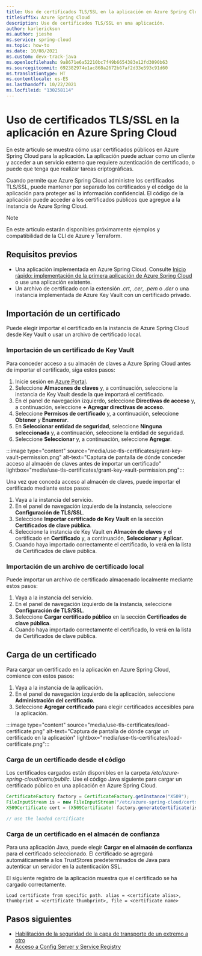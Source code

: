 ```yaml
---
title: Uso de certificados TLS/SSL en la aplicación en Azure Spring Cloud
titleSuffix: Azure Spring Cloud
description: Use de certificados TLS/SSL en una aplicación.
author: karlerickson
ms.author: jieshe
ms.service: spring-cloud
ms.topic: how-to
ms.date: 10/08/2021
ms.custom: devx-track-java
ms.openlocfilehash: 9a8671e6a52210bc7f49b6654383e12fd3090b63
ms.sourcegitcommit: 692382974e1ac868a2672b67af2d33e593c91d60
ms.translationtype: HT
ms.contentlocale: es-ES
ms.lasthandoff: 10/22/2021
ms.locfileid: "130258114"
---
```

# <a name="use-tlsssl-certificates-in-your-application-in-azure-spring-cloud"></a>Uso de certificados TLS/SSL en la aplicación en Azure Spring Cloud

En este artículo se muestra cómo usar certificados públicos en Azure Spring Cloud para la aplicación. La aplicación puede actuar como un cliente y acceder a un servicio externo que requiere autenticación de certificado, o puede que tenga que realizar tareas criptográficas.  

Cuando permite que Azure Spring Cloud administre los certificados TLS/SSL, puede mantener por separado los certificados y el código de la aplicación para proteger así la información confidencial. El código de la aplicación puede acceder a los certificados públicos que agregue a la instancia de Azure Spring Cloud.

> [!NOTE]
> En este artículo estarán disponibles próximamente ejemplos y compatibilidad de la CLI de Azure y Terraform.

## <a name="prerequisites"></a>Requisitos previos

- Una aplicación implementada en Azure Spring Cloud. Consulte [Inicio rápido: implementación de la primera aplicación de Azure Spring Cloud](./quickstart.md) o use una aplicación existente.
- Un archivo de certificado con la extensión *.crt*, *.cer*, *.pem* o *.der* o una instancia implementada de Azure Key Vault con un certificado privado.

## <a name="import-a-certificate"></a>Importación de un certificado

Puede elegir importar el certificado en la instancia de Azure Spring Cloud desde Key Vault o usar un archivo de certificado local.

### <a name="import-a-certificate-from-key-vault"></a>Importación de un certificado de Key Vault

Para conceder acceso a su almacén de claves a Azure Spring Cloud antes de importar el certificado, siga estos pasos:

1. Inicie sesión en [Azure Portal](https://portal.azure.com).
1. Seleccione **Almacenes de claves** y, a continuación, seleccione la instancia de Key Vault desde la que importará el certificado.
1. En el panel de navegación izquierdo, seleccione **Directivas de acceso** y, a continuación, seleccione **+ Agregar directivas de acceso**.
1. Seleccione **Permisos de certificado** y, a continuación, seleccione **Obtener** y **Enumerar**.
1. En **Seleccionar entidad de seguridad**, seleccione **Ninguna seleccionada** y, a continuación, seleccione la entidad de seguridad.
1. Seleccione **Seleccionar** y, a continuación, seleccione **Agregar**.

:::image type="content" source="media/use-tls-certificates/grant-key-vault-permission.png" alt-text="Captura de pantalla de dónde conceder acceso al almacén de claves antes de importar un certificado" lightbox="media/use-tls-certificates/grant-key-vault-permission.png":::

Una vez que conceda acceso al almacén de claves, puede importar el certificado mediante estos pasos:

1. Vaya a la instancia del servicio.
1. En el panel de navegación izquierdo de la instancia, seleccione **Configuración de TLS/SSL**.
1. Seleccione **Importar certificado de Key Vault** en la sección **Certificados de clave pública**.
1. Seleccione la instancia de Key Vault en **Almacén de claves** y el certificado en **Certificado** y, a continuación, **Seleccionar** y **Aplicar**.
1. Cuando haya importado correctamente el certificado, lo verá en la lista de Certificados de clave pública.

### <a name="import-a-local-certificate-file"></a>Importación de un archivo de certificado local

Puede importar un archivo de certificado almacenado localmente mediante estos pasos:

1. Vaya a la instancia del servicio.
1. En el panel de navegación izquierdo de la instancia, seleccione **Configuración de TLS/SSL**.
1. Seleccione **Cargar certificado público** en la sección **Certificados de clave pública**.
1. Cuando haya importado correctamente el certificado, lo verá en la lista de Certificados de clave pública.

## <a name="load-a-certificate"></a>Carga de un certificado

Para cargar un certificado en la aplicación en Azure Spring Cloud, comience con estos pasos:

1. Vaya a la instancia de la aplicación.
1. En el panel de navegación izquierdo de la aplicación, seleccione **Administración del certificado**.
1. Seleccione **Agregar certificado** para elegir certificados accesibles para la aplicación.

:::image type="content" source="media/use-tls-certificates/load-certificate.png" alt-text="Captura de pantalla de dónde cargar un certificado en la aplicación" lightbox="media/use-tls-certificates/load-certificate.png":::

### <a name="load-a-certificate-from-code"></a>Carga de un certificado desde el código

Los certificados cargados están disponibles en la carpeta */etc/azure-spring-cloud/certs/public*. Use el código Java siguiente para cargar un certificado público en una aplicación en Azure Spring Cloud.

```java
CertificateFactory factory = CertificateFactory.getInstance("X509");
FileInputStream is = new FileInputStream("/etc/azure-spring-cloud/certs/public/<certificate name>");
X509Certificate cert = (X509Certificate) factory.generateCertificate(is);

// use the loaded certificate
```

### <a name="load-a-certificate-into-the-trust-store"></a>Carga de un certificado en el almacén de confianza

Para una aplicación Java, puede elegir **Cargar en el almacén de confianza** para el certificado seleccionado. El certificado se agregará automáticamente a los TrustStores predeterminados de Java para autenticar un servidor en la autenticación SSL.

El siguiente registro de la aplicación muestra que el certificado se ha cargado correctamente.

```
Load certificate from specific path. alias = <certificate alias>, thumbprint = <certificate thumbprint>, file = <certificate name>
```

## <a name="next-steps"></a>Pasos siguientes

* [Habilitación de la seguridad de la capa de transporte de un extremo a otro](./how-to-enable-end-to-end-tls.md)
* [Acceso a Config Server y Service Registry](./how-to-access-data-plane-azure-ad-rbac.md)
